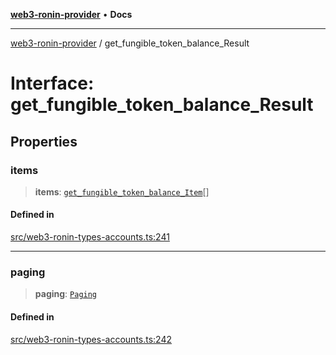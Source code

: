 [**web3-ronin-provider**](../README.md) • **Docs**

***

[web3-ronin-provider](../globals.md) / get\_fungible\_token\_balance\_Result

# Interface: get\_fungible\_token\_balance\_Result

## Properties

### items

> **items**: [`get_fungible_token_balance_Item`](get_fungible_token_balance_Item.md)[]

#### Defined in

[src/web3-ronin-types-accounts.ts:241](https://github.com/chuacw/web3-ronin-provider/blob/5334d3e4a39d6911ce4028a880b09b3429564837/src/web3-ronin-types-accounts.ts#L241)

***

### paging

> **paging**: [`Paging`](Paging.md)

#### Defined in

[src/web3-ronin-types-accounts.ts:242](https://github.com/chuacw/web3-ronin-provider/blob/5334d3e4a39d6911ce4028a880b09b3429564837/src/web3-ronin-types-accounts.ts#L242)
